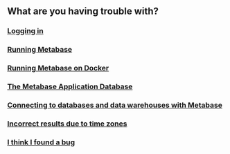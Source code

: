 ## What are you having trouble with?

### [Logging in](loggingin.md)

### [Running Metabase](running.md)

### [Running Metabase on Docker](docker.md)

### [The Metabase Application Database](application-database.md)

### [Connecting to databases and data warehouses with Metabase](datawarehouse.md)

### [Incorrect results due to time zones](timezones.md)

### [I think I found a bug](bugs.md)
